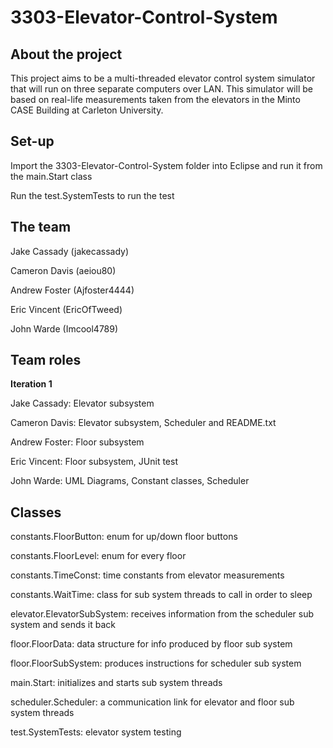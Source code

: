 # 3303-Elevator-Control-System

## About the project
This project aims to be a multi-threaded elevator control system simulator that will run on three separate computers over LAN. This simulator will be based on real-life measurements taken from the elevators in the Minto CASE Building at Carleton University.

## Set-up
  Import the 3303-Elevator-Control-System folder into Eclipse and run it from the main.Start class
  
  Run the test.SystemTests to run the test

## The team
Jake Cassady (jakecassady)

Cameron Davis (aeiou80)

Andrew Foster (Ajfoster4444)

Eric Vincent (EricOfTweed)

John Warde (Imcool4789)

## Team roles
**Iteration 1**

  Jake Cassady: Elevator subsystem
  
  Cameron Davis: Elevator subsystem, Scheduler and README.txt
  
  Andrew Foster: Floor subsystem
  
  Eric Vincent: Floor subsystem, JUnit test
  
  John Warde: UML Diagrams, Constant classes, Scheduler
  
## Classes
  constants.FloorButton: enum for up/down floor buttons
  
  constants.FloorLevel: enum for every floor
  
  constants.TimeConst: time constants from elevator measurements
  
  constants.WaitTime: class for sub system threads to call in order to sleep
  
  elevator.ElevatorSubSystem: receives information from the scheduler sub system and sends it back
  
  floor.FloorData: data structure for info produced by floor sub system
  
  floor.FloorSubSystem: produces instructions for scheduler sub system
  
  main.Start: initializes and starts sub system threads
  
  scheduler.Scheduler: a communication link for elevator and floor sub system threads
  
  test.SystemTests: elevator system testing
  

